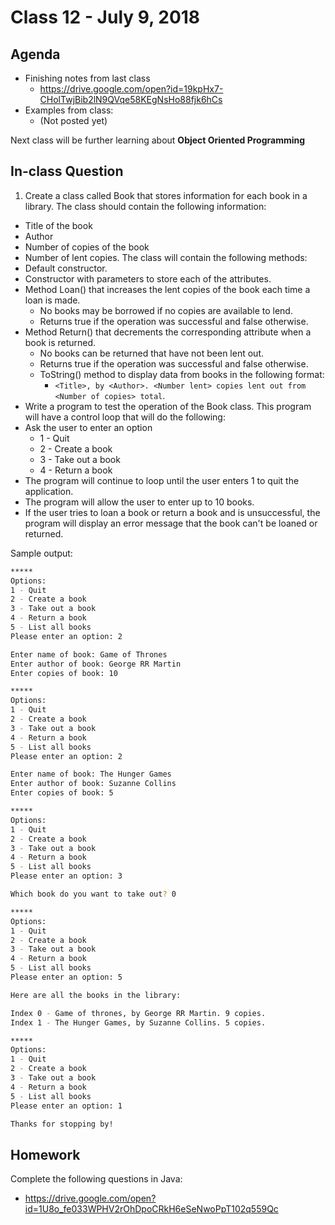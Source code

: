 # Class 12 - July 9, 2018

## Agenda

* Finishing notes from last class
  * https://drive.google.com/open?id=19kpHx7-CHolTwjBib2lN9QVqe58KEgNsHo88fjk6hCs
* Examples from class:
  * (Not posted yet)

Next class will be further learning about **Object Oriented Programming**

## In-class Question

1) Create a class called Book that stores information for each book in a library. 
The class should contain the following information:
* Title of the book
* Author
* Number of copies of the book
* Number of lent copies.
The class will contain the following methods:
* Default constructor.
* Constructor with parameters to store each of the attributes.
* Method Loan() that increases the lent copies of the book each time a loan is made.
  * No books may be borrowed if no copies are available to lend. 
  * Returns true if the operation was successful and false otherwise. 
 * Method Return() that decrements the corresponding attribute when a book is returned.
   * No books can be returned that have not been lent out. 
   * Returns true if the operation was successful and false otherwise.
   * ToString() method to display data from books in the following format:
     * `<Title>, by <Author>. <Number lent> copies lent out from <Number of copies> total`.
 * Write a program to test the operation of the Book class. This program will have a control loop that will do the following:
  * Ask the user to enter an option
     * 1 - Quit
     * 2 - Create a book
     * 3 - Take out a book
     * 4 - Return a book
  * The program will continue to loop until the user enters 1 to quit the application.
  * The program will allow the user to enter up to 10 books.
  * If the user tries to loan a book or return a book and is unsuccessful, the program will display an error message that the book can't be loaned or returned.

 Sample output:

```bash
*****
Options:
1 - Quit
2 - Create a book
3 - Take out a book
4 - Return a book
5 - List all books
Please enter an option: 2

Enter name of book: Game of Thrones
Enter author of book: George RR Martin
Enter copies of book: 10

*****
Options:
1 - Quit
2 - Create a book
3 - Take out a book
4 - Return a book
5 - List all books
Please enter an option: 2

Enter name of book: The Hunger Games
Enter author of book: Suzanne Collins
Enter copies of book: 5

*****
Options:
1 - Quit
2 - Create a book
3 - Take out a book
4 - Return a book
5 - List all books
Please enter an option: 3

Which book do you want to take out? 0

*****
Options:
1 - Quit
2 - Create a book
3 - Take out a book
4 - Return a book
5 - List all books
Please enter an option: 5

Here are all the books in the library:

Index 0 - Game of thrones, by George RR Martin. 9 copies.
Index 1 - The Hunger Games, by Suzanne Collins. 5 copies.

*****
Options:
1 - Quit
2 - Create a book
3 - Take out a book
4 - Return a book
5 - List all books
Please enter an option: 1

Thanks for stopping by!
```

## Homework

Complete the following questions in Java:
* https://drive.google.com/open?id=1U8o_fe033WPHV2rOhDpoCRkH6eSeNwoPpT102q559Qc